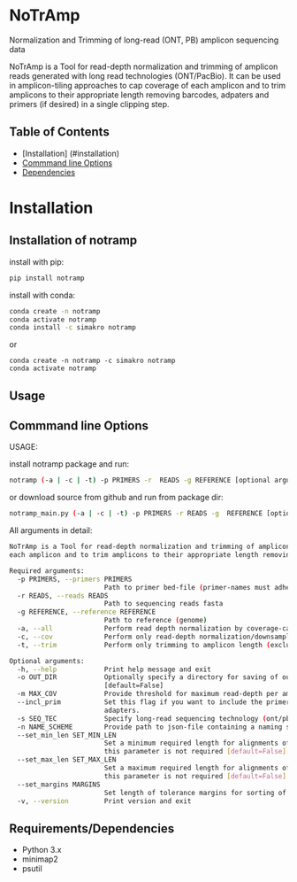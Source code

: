 # NoTrAmp
Normalization and Trimming of long-read (ONT, PB) amplicon sequencing data


NoTrAmp is a Tool for read-depth normalization and trimming of amplicon reads generated with long read technologies (ONT/PacBio).
It can be used in amplicon-tiling approaches to cap coverage of each amplicon and to trim amplicons to their
appropriate length removing barcodes, adpaters and primers (if desired) in a single clipping step.

## Table of Contents
- [Installation] (#installation)
- [Commmand line Options](#options)
- [Dependencies](#depend)

# Installation
## <a name="install"></a>Installation of notramp
install with pip:
```sh
pip install notramp
```
install with conda:
```sh
conda create -n notramp
conda activate notramp
conda install -c simakro notramp
```

or

```
conda create -n notramp -c simakro notramp
conda activate notramp
```

## Usage
## <a name="options"></a>Commmand line Options

USAGE:

install notramp package and run:
```sh
notramp (-a | -c | -t) -p PRIMERS -r  READS -g REFERENCE [optional arguments]
```

or download source from github and run from package dir:
```sh
notramp_main.py (-a | -c | -t) -p PRIMERS -r READS -g  REFERENCE [optional arguments]
```

All arguments in detail:
```sh
NoTrAmp is a Tool for read-depth normalization and trimming of amplicon reads generated with long read technologies (ONT/PacBio). It can be used in amplicon-tiling approaches to cap coverage of
each amplicon and to trim amplicons to their appropriate length removing barcodes, adpaters and primers (if desired) in a single clipping step.

Required arguments:
  -p PRIMERS, --primers PRIMERS
                        Path to primer bed-file (primer-names must adhere to a consistent naming scheme see readme)
  -r READS, --reads READS
                        Path to sequencing reads fasta
  -g REFERENCE, --reference REFERENCE
                        Path to reference (genome)
  -a, --all             Perform read depth normalization by coverage-capping/downsampling first, then clip the normalized reads. (mut.excl. with -c, -t)
  -c, --cov             Perform only read-depth normalization/downsampling. (mut.excl. with -a, -t)
  -t, --trim            Perform only trimming to amplicon length (excluding primers by default; to include primers set --incl_prim flag). (mut.excl. with -a, -c)

Optional arguments:
  -h, --help            Print help message and exit
  -o OUT_DIR            Optionally specify a directory for saving of outfiles. If this argument is not given, out-files will be saved in the directory where the input reads are located.
                        [default=False]
  -m MAX_COV            Provide threshold for maximum read-depth per amplicon as integer value. [default=200]
  --incl_prim           Set this flag if you want to include the primer sequences in the trimmed reads. By default primers are removed together with all overhanging sequences like barcodes and
                        adapters.
  -s SEQ_TEC            Specify long-read sequencing technology (ont/pb). [default='ont']
  -n NAME_SCHEME        Provide path to json-file containing a naming scheme which is consistently used for all primers. [default='artic_nCoV_scheme']
  --set_min_len SET_MIN_LEN
                        Set a minimum required length for alignments of reads to amplicon. If this is not set the min_len will be 0.5*average_amp_len. If amplicon sizes are relatively homogenous
                        this parameter is not required [default=False]
  --set_max_len SET_MAX_LEN
                        Set a maximum required length for alignments of reads to amplicon. If this is not set the max_len will be 1.5*average_amp_len. If amplicon sizes are relatively homogenous
                        this parameter is not required [default=False]
  --set_margins MARGINS
                        Set length of tolerance margins for sorting of mappings to amplicons. [default=5]
  -v, --version         Print version and exit
  ```

## <a name="depend"></a>Requirements/Dependencies
- Python 3.x
- minimap2
- psutil